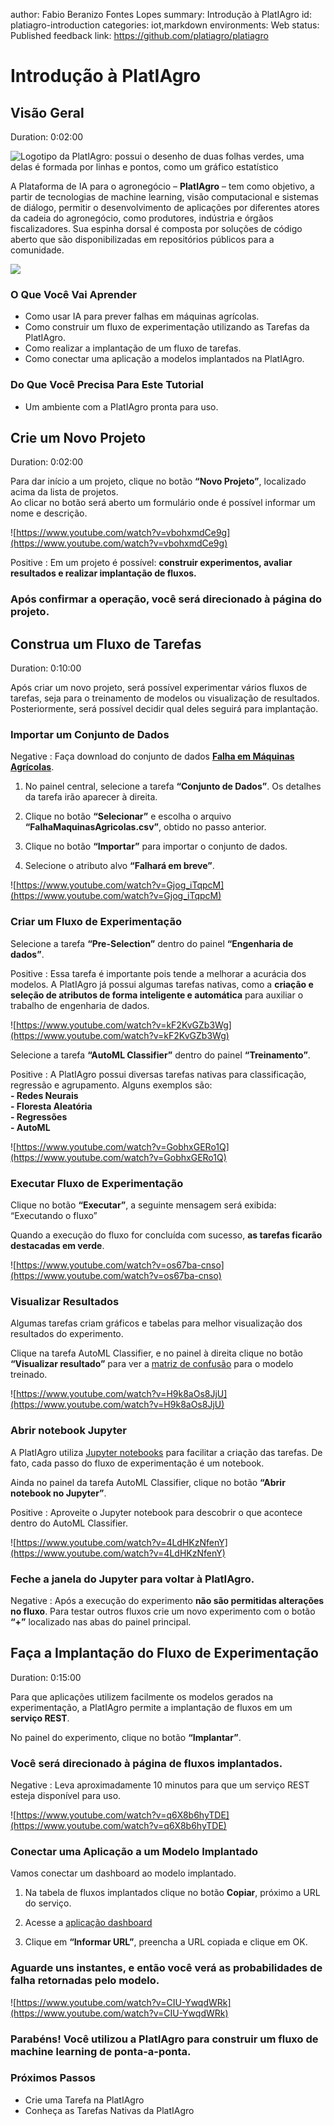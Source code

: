 author: Fabio Beranizo Fontes Lopes
summary: Introdução à PlatIAgro
id: platiagro-introduction
categories: iot,markdown
environments: Web
status: Published
feedback link: https://github.com/platiagro/platiagro

# Introdução à PlatIAgro

## Visão Geral
Duration: 0:02:00

![Logotipo da PlatIAgro: possui o desenho de duas folhas verdes, uma delas é formada por linhas e pontos, como um gráfico estatístico](img/logo.png)

A Plataforma de IA para o agronegócio – **PlatIAgro** – tem como objetivo, a partir de tecnologias de machine learning, visão computacional e sistemas de diálogo, permitir o desenvolvimento de aplicações por diferentes atores da cadeia do agronegócio, como produtores, indústria e órgãos fiscalizadores. Sua espinha dorsal é composta por soluções de código aberto que são disponibilizadas em repositórios públicos para a comunidade.

![](img/flow.png)

### **O Que Você Vai Aprender**

* Como usar IA para prever falhas em máquinas agrícolas.
* Como construir um fluxo de experimentação utilizando as Tarefas da PlatIAgro.
* Como realizar a implantação de um fluxo de tarefas.
* Como conectar uma aplicação a modelos implantados na PlatIAgro.

### **Do Que Você Precisa Para Este Tutorial**

* Um ambiente com a PlatIAgro pronta para uso.

## Crie um Novo Projeto
Duration: 0:02:00

Para dar início a um projeto, clique no botão **“Novo Projeto”**, localizado acima da lista de projetos.<br>
Ao clicar no botão será aberto um formulário onde é possível informar um nome e descrição.

<!-- Video new-project -->
![https://www.youtube.com/watch?v=vbohxmdCe9g](https://www.youtube.com/watch?v=vbohxmdCe9g)

Positive
: Em um projeto é possível: **construir experimentos, avaliar resultados e realizar implantação de fluxos.**

### **Após confirmar a operação, você será direcionado à página do projeto.**

## Construa um Fluxo de Tarefas
Duration: 0:10:00

Após criar um novo projeto, será possível experimentar vários fluxos de tarefas, seja para o treinamento de modelos ou visualização de resultados.<br>
Posteriormente, será possível decidir qual deles seguirá para implantação.

### **Importar um Conjunto de Dados**

Negative
: Faça download do conjunto de dados **[Falha em Máquinas Agrícolas](https://raw.githubusercontent.com/platiagro/platiagro.github.io/codelabs/platiagro-introduction/datasets/FalhaEmMaquinasAgricolas.csv)**.

1. No painel central, selecione a tarefa **“Conjunto de Dados”**. Os detalhes da tarefa irão aparecer à direita.

1. Clique no botão **“Selecionar”** e escolha o arquivo **“FalhaMaquinasAgricolas.csv”**, obtido no passo anterior.<br>

1. Clique no botão **“Importar”** para importar o conjunto de dados.

1. Selecione o atributo alvo **“Falhará em breve”**.

<!-- Video import-dataset -->
![https://www.youtube.com/watch?v=Gjog_iTqpcM](https://www.youtube.com/watch?v=Gjog_iTqpcM)

### **Criar um Fluxo de Experimentação**
Selecione a tarefa **“Pre-Selection”** dentro do painel **“Engenharia de dados”**.

Positive
: Essa tarefa é importante pois tende a melhorar a acurácia dos modelos. A PlatIAgro já possui algumas tarefas nativas, como a **criação e seleção de atributos de forma inteligente e automática** para auxiliar o trabalho de engenharia de dados.

<!-- Video add-task-pre-selection -->
![https://www.youtube.com/watch?v=kF2KvGZb3Wg](https://www.youtube.com/watch?v=kF2KvGZb3Wg)

Selecione a tarefa **“AutoML Classifier”** dentro do painel **“Treinamento”**.

Positive
: A PlatIAgro possui diversas tarefas nativas para classificação, regressão e agrupamento. Alguns exemplos são:<br> **- Redes Neurais**<br> **- Floresta Aleatória**<br> **- Regressões**<br> **- AutoML**

<!-- Video add-task-automl-classifier -->
![https://www.youtube.com/watch?v=GobhxGERo1Q](https://www.youtube.com/watch?v=GobhxGERo1Q)

### **Executar Fluxo de Experimentação**

Clique no botão **“Executar”**, a seguinte mensagem será exibida: “Executando o fluxo”

Quando a execução do fluxo for concluída com sucesso, **as tarefas ficarão destacadas em verde**.

<!-- Video run-training -->
![https://www.youtube.com/watch?v=os67ba-cnso](https://www.youtube.com/watch?v=os67ba-cnso)

### **Visualizar Resultados**

Algumas tarefas criam gráficos e tabelas para melhor visualização dos resultados do experimento.

Clique na tarefa AutoML Classifier, e no painel à direita clique no botão **“Visualizar resultado”** para ver a [matriz de confusão](https://en.wikipedia.org/wiki/Confusion_matrix) para o modelo treinado.

<!-- Video view-results -->
![https://www.youtube.com/watch?v=H9k8aOs8JjU](https://www.youtube.com/watch?v=H9k8aOs8JjU)

### **Abrir notebook Jupyter**

A PlatIAgro utiliza [Jupyter notebooks](https://jupyter.org/) para facilitar a criação das tarefas. De fato, cada passo do fluxo de experimentação é um notebook.

Ainda no painel da tarefa AutoML Classifier, clique no botão **“Abrir notebook no Jupyter”**.

Positive
: Aproveite o Jupyter notebook para descobrir o que acontece dentro do AutoML Classifier.

<!-- Video view-notebook-outputs -->
![https://www.youtube.com/watch?v=4LdHKzNfenY](https://www.youtube.com/watch?v=4LdHKzNfenY)

### **Feche a janela do Jupyter para voltar à PlatIAgro.**

Negative
: Após a execução do experimento **não são permitidas alterações no fluxo**. Para testar outros fluxos crie um novo experimento com o botão **“+”** localizado nas abas do painel principal.

## Faça a Implantação do Fluxo de Experimentação
Duration: 0:15:00

Para que aplicações utilizem facilmente os modelos gerados na experimentação, a PlatIAgro permite a implantação de fluxos em um **serviço REST**.

No painel do experimento, clique no botão **“Implantar”**.

### **Você será direcionado à página de fluxos implantados.**

Negative
: Leva aproximadamente 10 minutos para que um serviço REST esteja disponível para uso.

<!-- Video deployment -->
![https://www.youtube.com/watch?v=q6X8b6hyTDE](https://www.youtube.com/watch?v=q6X8b6hyTDE)

### **Conectar uma Aplicação a um Modelo Implantado**

Vamos conectar um dashboard ao modelo implantado.

1. Na tabela de fluxos implantados clique no botão **Copiar**, próximo a URL do serviço.

1. Acesse a [aplicação dashboard](https://platiagro.github.io/platiagro/machine-failure/)

1. Clique em **“Informar URL”**, preencha a URL copiada e clique em OK.

### **Aguarde uns instantes, e então você verá as probabilidades de falha retornadas pelo modelo.**

<!-- Video application -->
![https://www.youtube.com/watch?v=CIU-YwqdWRk](https://www.youtube.com/watch?v=CIU-YwqdWRk)

### **Parabéns! Você utilizou a PlatIAgro para construir um fluxo de machine learning de ponta-a-ponta.**

### **Próximos Passos**

* Crie uma Tarefa na PlatIAgro
* Conheça as Tarefas Nativas da PlatIAgro
